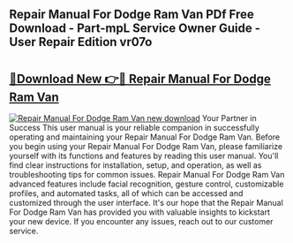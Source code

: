 ## Repair Manual For Dodge Ram Van PDf Free Download - Part-mpL Service Owner Guide - User Repair Edition vr07o

# <h2><a href="http://bc64936.oget.top/?id=Repair+Manual+For+Dodge+Ram+Van">🔗Download New 👉🔴 Repair Manual For Dodge Ram Van</a></h2>

[![Repair Manual For Dodge Ram Van new download](https://i.imgur.com/5g1atiW.png)](http://bc64936.oget.top/?id=Repair+Manual+For+Dodge+Ram+Van)
Your Partner in Success This user manual is your reliable companion in successfully operating and maintaining your Repair Manual For Dodge Ram Van. Before you begin using your Repair Manual For Dodge Ram Van, please familiarize yourself with its functions and features by reading this user manual. You'll find clear instructions for installation, setup, and operation, as well as troubleshooting tips for common issues. Repair Manual For Dodge Ram Van advanced features include facial recognition, gesture control, customizable profiles, and automated tasks, all of which can be accessed and customized through the user interface. It's our hope that the Repair Manual For Dodge Ram Van has provided you with valuable insights to kickstart your new device. If you encounter any issues, reach out to our customer service.

